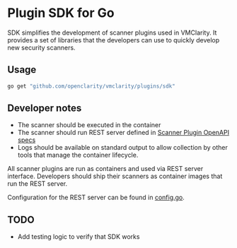 # Plugin SDK for Go

SDK simplifies the development of scanner plugins used in VMClarity.
It provides a set of libraries that the developers can use to
quickly develop new security scanners.

## Usage

```bash
go get "github.com/openclarity/vmclarity/plugins/sdk"
```

## Developer notes

- The scanner should be executed in the container
- The scanner should run REST server defined in [Scanner Plugin OpenAPI specs](../../openapi.yaml)
- Logs should be available on standard output to allow collection by
  other tools that manage the container lifecycle.

All scanner plugins are run as containers and used via REST server interface.
Developers should ship their scanners as container images that run the REST server.

Configuration for the REST server can be found in [config.go](plugin/config.go).

## TODO

- Add testing logic to verify that SDK works

